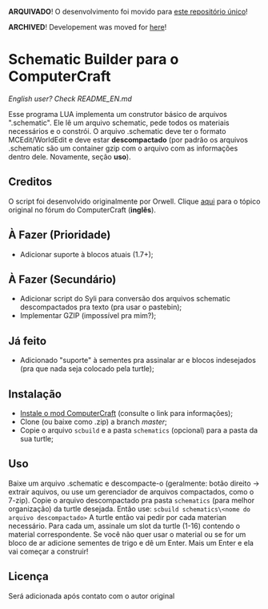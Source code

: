 **ARQUIVADO**! O desenvolvimento foi movido para [este repositório único](https://github.com/vicocraft/vicocraft)!

**ARCHIVED**! Developement was moved for [here](https://github.com/vicocraft/vicocraft)!

# Schematic Builder para o ComputerCraft

*English user? Check README_EN.md*

Esse programa LUA implementa um construtor básico de arquivos ".schematic". Ele lê um arquivo schematic, pede todos os materiais necessários e o constrói.
O arquivo .schematic deve ter o formato MCEdit/WorldEdit e deve estar **descompactado** (por padrão os arquivos .schematic são um container gzip com o arquivo com as informações dentro dele. Novamente, seção **uso**).

## Creditos

O script foi desenvolvido originalmente por Orwell. Clique [aqui](http://www.computercraft.info/forums2/index.php?/topic/1949-turtle-schematic-file-builder/) para o tópico original no fórum do ComputerCraft (**inglês**).

## À Fazer (Prioridade)

* Adicionar suporte à blocos atuais (1.7+);

## À Fazer (Secundário)

* Adicionar script do Syli para conversão dos arquivos schematic descompactados pra texto (pra usar o pastebin);
* Implementar GZIP (impossível pra mim?);

## Já feito

* Adicionado "suporte" à sementes pra assinalar ar e blocos indesejados (pra que nada seja colocado pela turtle);

## Instalação

* [Instale o mod ComputerCraft](http://www.computercraft.info/download/) (consulte o link para informações);
* Clone (ou baixe como .zip) a branch *master*;
* Copie o arquivo `scbuild` e a pasta `schematics` (opcional) para a pasta da sua turtle;

## Uso

Baixe um arquivo .schematic e descompacte-o (geralmente: botão direito -> extrair aquivos, ou use um gerenciador de arquivos compactados, como o 7-zip).
Copie o arquivo descompactado pra pasta `schematics` (para melhor organização) da turtle desejada.
Então use: `scbuild schematics\<nome do arquivo descompactado>`
A turtle então vai pedir por cada materian necessário. Para cada um, assinale um slot da turtle (1-16) contendo o material correspondente. Se você não quer usar o material ou se for um bloco de ar adicione sementes de trigo e dê um Enter.
Mais um Enter e ela vai começar a construir!

## Licença

Será adicionada após contato com o autor original
